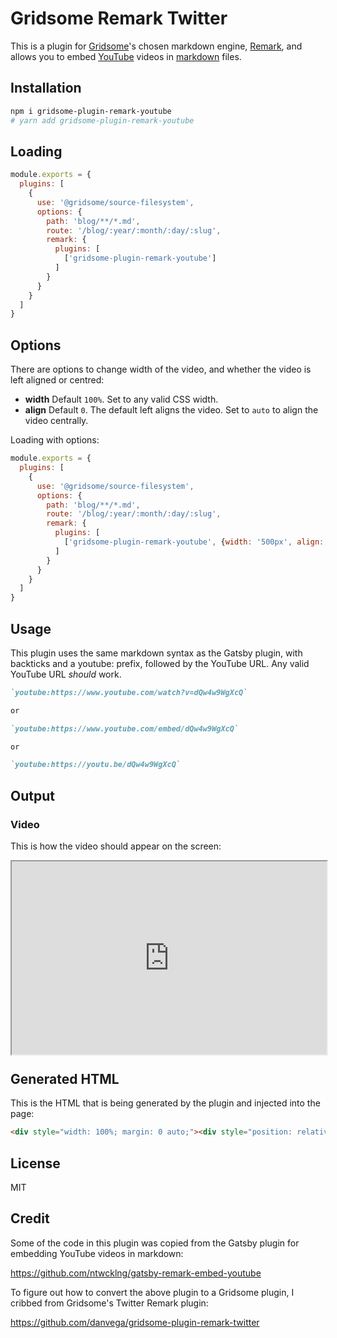 # Gridsome Remark Twitter

This is a plugin for [Gridsome](https://gridsome.org/)'s chosen markdown engine, [Remark](https://remark.js.org/), and allows you to embed [YouTube](https://www.youtube.com/) videos in [markdown](https://daringfireball.net/projects/markdown/) files.

## Installation

```bash
npm i gridsome-plugin-remark-youtube
# yarn add gridsome-plugin-remark-youtube
```

## Loading

```js
module.exports = {
  plugins: [
    {
      use: '@gridsome/source-filesystem',
      options: {
        path: 'blog/**/*.md',
        route: '/blog/:year/:month/:day/:slug',
        remark: {
          plugins: [
            ['gridsome-plugin-remark-youtube']
          ]
        }
      }
    }
  ]
}
```

## Options

There are options to change width of the video, and whether the video is left aligned or centred:

- **width** Default `100%`.  Set to any valid CSS width.
- **align** Default `0`.  The default left aligns the video. Set to `auto` to align the video centrally.

Loading with options:

```js
module.exports = {
  plugins: [
    {
      use: '@gridsome/source-filesystem',
      options: {
        path: 'blog/**/*.md',
        route: '/blog/:year/:month/:day/:slug',
        remark: {
          plugins: [
            ['gridsome-plugin-remark-youtube', {width: '500px', align: 0}]
          ]
        }
      }
    }
  ]
}
```


## Usage

This plugin uses the same markdown syntax as the Gatsby plugin, with backticks and a youtube: prefix, followed by the YouTube URL. Any valid YouTube URL _should_ work.

```markdown
`youtube:https://www.youtube.com/watch?v=dQw4w9WgXcQ`

or

`youtube:https://www.youtube.com/embed/dQw4w9WgXcQ`

or

`youtube:https://youtu.be/dQw4w9WgXcQ`
```

## Output

### Video

This is how the video should appear on the screen:

<div style="width: 100%; margin: 0 auto;"><div style="position: relative; padding-bottom: 56.25%; padding-top: 25px; height: 0;"><iframe style="position: absolute; top: 0; left: 0; width: 100%; height: 100%;" src="https://www.youtube.com/embed/dQw4w9WgXcQ"></iframe></div></div>

## Generated HTML

This is the HTML that is being generated by the plugin and injected into the page:

```html
<div style="width: 100%; margin: 0 auto;"><div style="position: relative; padding-bottom: 56.25%; padding-top: 25px; height: 0;"><iframe style="position: absolute; top: 0; left: 0; width: 100%; height: 100%;" src="https://www.youtube.com/embed/dQw4w9WgXcQ"></iframe></div></div>
```

## License

MIT

## Credit

Some of the code in this plugin was copied from the Gatsby plugin for embedding YouTube videos in markdown:

https://github.com/ntwcklng/gatsby-remark-embed-youtube

To figure out how to convert the above plugin to a Gridsome plugin, I cribbed from Gridsome's Twitter Remark plugin:

https://github.com/danvega/gridsome-plugin-remark-twitter
